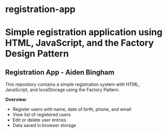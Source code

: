 # registration-app
Simple registration application using HTML, JavaScript, and the Factory Design Pattern
=======

## Registration App - Aiden Bingham
This repository contains a simple registration system with HTML, JavaScript, and localStorage using the Factory Pattern. 

**Overview**:
- Register users with name, date of birth, phone, and email
- View list of registered users
- Edit or delete user entries
- Data saved in browser storage

